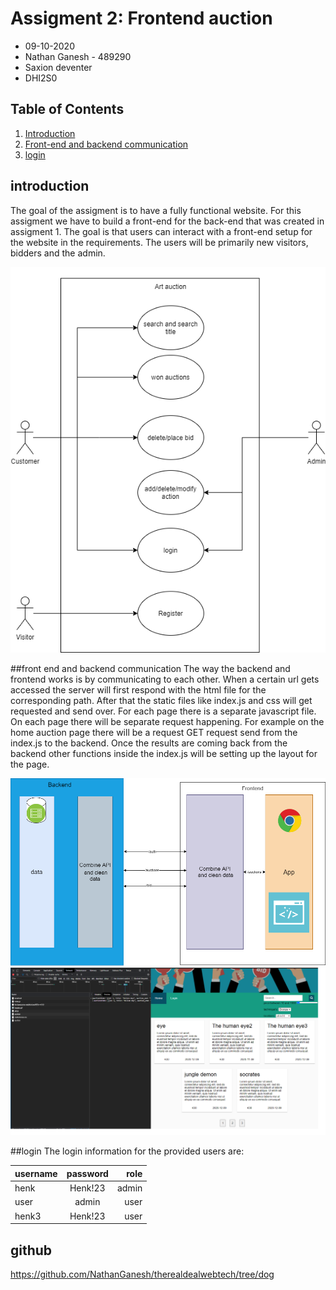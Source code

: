 # Assigment 2: Frontend auction
- 09-10-2020
- Nathan Ganesh  - 489290
- Saxion deventer
- DHI2S0 


## Table of Contents
1. [Introduction](#Introduction)
2. [Front-end and backend communication](#communicationbackend)
3. [login](#login)

## introduction
The goal of the assigment is to have a fully functional website. For this assigment we have to build a front-end for the back-end that was created in assigment 1. The goal is that users can interact with a front-end setup for the website in the requirements. The users will be primarily new visitors, bidders and the admin. 


![use_case](images/usecase.png)

##front end and backend communication
The way the backend and frontend works is by communicating to each other. When a certain url gets accessed the server will first respond with the html file for the corresponding path. After that the static files like index.js and css will get requested and send over. For each page there is a separate javascript file. On each page there will be separate request happening. For example on the home auction page there will be a request GET request send from the index.js to the backend. Once the results are coming back from the backend other functions inside the index.js will be setting up the layout for the page.

![backend_frontend](images/backend_frontend.png)
![auction_req](images/auctionreq.png)

##login
The login information for the provided users are:

| username   |      password      |  role |
|----------|:-------------:|------:|
|henk| Henk!23 | admin |
|user|   admin   |   user |
|henk3| Henk!23 |    user |

## github
https://github.com/NathanGanesh/therealdealwebtech/tree/dog

